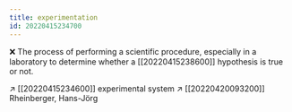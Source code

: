 ```yaml
---
title: experimentation
id: 20220415234700
---
```


❌ The process of performing a scientific procedure, especially in a laboratory to determine whether a [[20220415238600]] hypothesis is true or not.

↗ [[20220415234600]] experimental system
↗ [[20220420093200]] Rheinberger, Hans-Jörg
